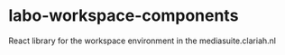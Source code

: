 # labo-workspace-components
React library for the workspace environment in the mediasuite.clariah.nl
